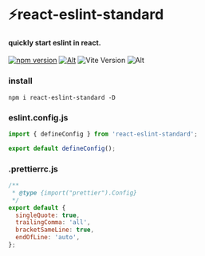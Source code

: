 # ⚡react-eslint-standard

#### quickly start eslint in react.
[![npm version](https://img.shields.io/npm/v/react-eslint-standard.svg?style=flat-square)](https://www.npmjs.com/package/react-eslint-standard)
[![Alt](https://img.shields.io/npm/dt/react-eslint-standard?style=flat-square)](https://npmcharts.com/compare/react-eslint-standard?minimal=true)
![Vite Version](https://img.shields.io/badge/eslint->=9.0.0-brightgreen.svg?style=flat-square)
![Alt](https://img.shields.io/github/license/mivui/react-eslint-standard?style=flat-square)


### install

```shell
npm i react-eslint-standard -D
```

### eslint.config.js

```js
import { defineConfig } from 'react-eslint-standard';

export default defineConfig();

```

### .prettierrc.js

```js
/**
 * @type {import("prettier").Config}
 */
export default {
  singleQuote: true,
  trailingComma: 'all',
  bracketSameLine: true,
  endOfLine: 'auto',
};

```